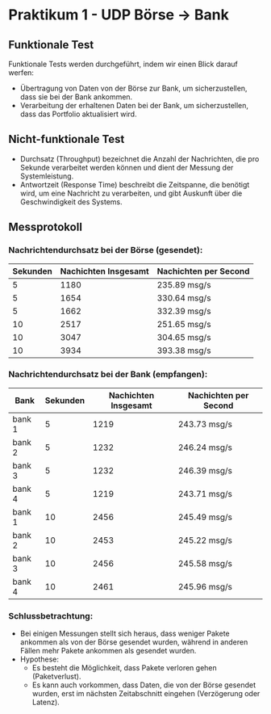 # Praktikum 1 - UDP Börse -> Bank
## **Funktionale Test**
Funktionale Tests werden durchgeführt, indem wir einen Blick darauf werfen:
- Übertragung von Daten von der Börse zur Bank, um sicherzustellen, dass sie bei der Bank ankommen.
- Verarbeitung der erhaltenen Daten bei der Bank, um sicherzustellen, dass das Portfolio aktualisiert wird.

## **Nicht-funktionale Test**
- Durchsatz (Throughput) bezeichnet die Anzahl der Nachrichten, die pro Sekunde verarbeitet werden können und dient der Messung der Systemleistung.
- Antwortzeit (Response Time) beschreibt die Zeitspanne, die benötigt wird, um eine Nachricht zu verarbeiten, und gibt Auskunft über die Geschwindigkeit des Systems.

## **Messprotokoll**
### Nachrichtendurchsatz bei der Börse (gesendet):
| Sekunden | Nachichten Insgesamt | Nachichten per Second |
| -------- |----------------------|-----------------------|
|    5   | 1180                 | 235.89 msg/s          |
|    5   | 1654                 | 330.64 msg/s          |
|    5   | 1662                 | 332.39 msg/s          |
|   10  | 2517                 | 251.65 msg/s          |
|   10  | 3047                 | 304.65 msg/s          |
|   10  | 3934                 | 393.38 msg/s          |

### Nachrichtendurchsatz bei der Bank (empfangen):
| Bank   | Sekunden | Nachichten Insgesamt | Nachichten per Second |
|--------| -------- |----------------------|-----------------------|
| bank 1 |    5   | 1219                 | 243.73 msg/s          |
| bank 2 |    5   | 1232                 | 246.24 msg/s          |
| bank 3 |    5   | 1232                 | 246.39 msg/s          |
| bank 4 |    5   | 1219                 | 243.71 msg/s          |
| bank 1 |   10  | 2456                 | 245.49 msg/s          |
| bank 2 |   10  | 2453                 | 245.22 msg/s          |
| bank 3 |   10  | 2456                 | 245.58 msg/s          |
| bank 4 |   10  | 2461                 | 245.96 msg/s          |

### **Schlussbetrachtung:** 
- Bei einigen Messungen stellt sich heraus, dass weniger Pakete ankommen als von der Börse gesendet wurden, während in anderen Fällen mehr Pakete ankommen als gesendet wurden.
- Hypothese: 
   - Es besteht die Möglichkeit, dass Pakete verloren gehen (Paketverlust).
   - Es kann auch vorkommen, dass Daten, die von der Börse gesendet wurden, erst im nächsten Zeitabschnitt eingehen (Verzögerung oder Latenz).